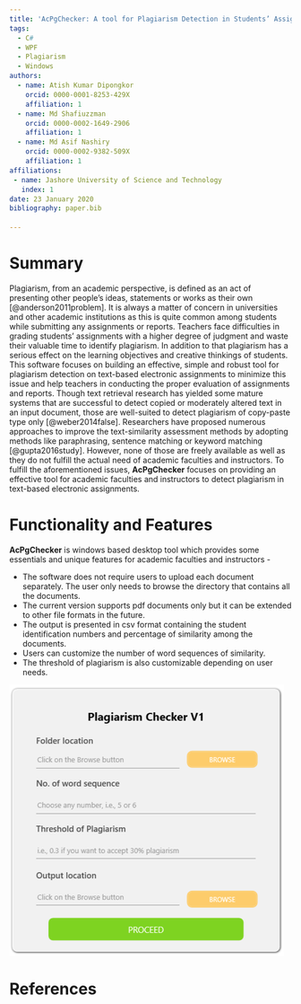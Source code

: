 ```yaml
---
title: 'AcPgChecker: A tool for Plagiarism Detection in Students’ Assignments and Reports'
tags:
  - C#
  - WPF
  - Plagiarism
  - Windows
authors:
  - name: Atish Kumar Dipongkor
    orcid: 0000-0001-8253-429X
    affiliation: 1
  - name: Md Shafiuzzman
    orcid: 0000-0002-1649-2906
    affiliation: 1
  - name: Md Asif Nashiry
    orcid: 0000-0002-9382-509X
    affiliation: 1
affiliations:
 - name: Jashore University of Science and Technology
   index: 1
date: 23 January 2020
bibliography: paper.bib

---
```

# Summary
Plagiarism, from an academic perspective, is defined as an act of presenting other people’s ideas, statements or works as their own [@anderson2011problem]. It is always a matter of concern in universities and other academic institutions as this is quite common among students while submitting any assignments or reports. Teachers face difficulties in grading students’ assignments with a higher degree of judgment and waste their valuable time to identify plagiarism. In addition to that plagiarism has a serious effect on the learning objectives and creative thinkings of students. This software focuses on building an effective, simple and robust tool for plagiarism detection on text-based electronic assignments to minimize this issue and help teachers in conducting the proper evaluation of assignments and reports. Though text retrieval research has yielded some mature systems that are successful to detect copied or moderately altered text in an input document, those are well-suited to detect plagiarism of copy-paste type only [@weber2014false]. Researchers have proposed numerous approaches to improve the text-similarity assessment methods by adopting methods like paraphrasing, sentence matching or keyword matching [@gupta2016study]. However, none of those are freely available as well as they do not fulfill the actual need of academic faculties and instructors. To fulfill the aforementioned issues, **AcPgChecker** focuses on providing an effective tool for academic faculties and instructors to detect plagiarism in text-based electronic assignments. 

# Functionality and Features
**AcPgChecker** is windows based desktop tool which provides some essentials and unique features for academic faculties and instructors -

* The software does not require users to upload each document separately. The user only needs to browse the directory that contains all the documents.
* The current version supports pdf documents only but it can be extended to other file formats in the future.
* The output is presented in csv format containing the student identification numbers and percentage of similarity among the documents.
* Users can customize the number of word sequences of similarity.
* The threshold of plagiarism is also customizable depending on user needs.

![User Interface of AcPgChecker](./images/plagiarism_checker.PNG)

# References